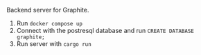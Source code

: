 Backend server for Graphite.

1. Run `docker compose up`
2. Connect with the postresql database and run `CREATE DATABASE graphite;`
3. Run server with `cargo run`
